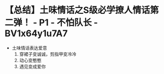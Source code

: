 # 【总结】土味情话之S级必学撩人情话第二弹！ - P1 - 不怕队长 - BV1x64y1u7A7

-   土味情话表达爱意
    1.  穿裙子变诚诚，剪指甲变冷冷
    2.  动心变憨憨
    3.  遇见变成爱你